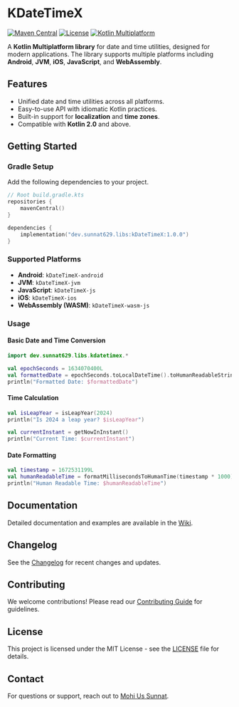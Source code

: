 # KDateTimeX

[![Maven Central](https://img.shields.io/maven-central/v/dev.sunnat629.libs/kDateTimeX)](https://central.sonatype.com/namespace/dev.sunnat629)
[![License](https://img.shields.io/github/license/sunnat629/KDateTimeUtils)](https://opensource.org/licenses/MIT)
[![Kotlin Multiplatform](https://img.shields.io/badge/Kotlin-Multiplatform-blue)](https://kotlinlang.org/docs/multiplatform.html)

A **Kotlin Multiplatform library** for date and time utilities, designed for modern applications. The library supports multiple platforms including **Android**, **JVM**, **iOS**, **JavaScript**, and **WebAssembly**.

## Features

- Unified date and time utilities across all platforms.
- Easy-to-use API with idiomatic Kotlin practices.
- Built-in support for **localization** and **time zones**.
- Compatible with **Kotlin 2.0** and above.

## Getting Started

### Gradle Setup

Add the following dependencies to your project.

```kotlin
// Root build.gradle.kts
repositories {
    mavenCentral()
}

dependencies {
    implementation("dev.sunnat629.libs:kDateTimeX:1.0.0")
}
```

### Supported Platforms

- **Android**: `kDateTimeX-android`
- **JVM**: `kDateTimeX-jvm`
- **JavaScript**: `kDateTimeX-js`
- **iOS**: `kDateTimeX-ios`
- **WebAssembly (WASM)**: `kDateTimeX-wasm-js`

### Usage

#### Basic Date and Time Conversion

```kotlin
import dev.sunnat629.libs.kdatetimex.*

val epochSeconds = 1634070400L
val formattedDate = epochSeconds.toLocalDateTime().toHumanReadableString()
println("Formatted Date: $formattedDate")
```

#### Time Calculation

```kotlin
val isLeapYear = isLeapYear(2024)
println("Is 2024 a leap year? $isLeapYear")

val currentInstant = getNowInInstant()
println("Current Time: $currentInstant")
```

#### Date Formatting

```kotlin
val timestamp = 1672531199L
val humanReadableTime = formatMillisecondsToHumanTime(timestamp * 1000)
println("Human Readable Time: $humanReadableTime")
```

## Documentation

Detailed documentation and examples are available in the [Wiki](https://github.com/sunnat629/KDateTimeUtils/WIKI.md).

## Changelog

See the [Changelog](https://github.com/sunnat629/KDateTimeUtils/releases) for recent changes and updates.

## Contributing

We welcome contributions! Please read our [Contributing Guide](https://github.com/sunnat629/KDateTimeUtils/blob/main/CONTRIBUTING.md) for guidelines.

## License

This project is licensed under the MIT License - see the [LICENSE](https://github.com/sunnat629/KDateTimeUtils/blob/main/LICENSE) file for details.

## Contact

For questions or support, reach out to [Mohi Us Sunnat](mailto:suncha629@gmail.com).
